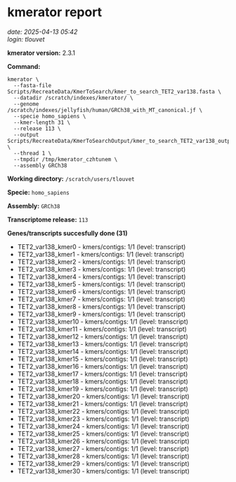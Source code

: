# kmerator report
*date: 2025-04-13 05:42*  
*login: tlouvet*

**kmerator version:** 2.3.1

**Command:**

```
kmerator \
  --fasta-file Scripts/RecreateData/KmerToSearch/kmer_to_search_TET2_var138.fasta \
  --datadir /scratch/indexes/kmerator/ \
  --genome /scratch/indexes/jellyfish/human/GRCh38_with_MT_canonical.jf \
  --specie homo_sapiens \
  --kmer-length 31 \
  --release 113 \
  --output Scripts/RecreateData/KmerToSearchOutput/kmer_to_search_TET2_var138_output \
  --thread 1 \
  --tmpdir /tmp/kmerator_czhtunem \
  --assembly GRCh38
```

**Working directory:** `/scratch/users/tlouvet`

**Specie:** `homo_sapiens`

**Assembly:** `GRCh38`

**Transcriptome release:** `113`

**Genes/transcripts succesfully done (31)**

- TET2_var138_kmer0 - kmers/contigs: 1/1 (level: transcript)
- TET2_var138_kmer1 - kmers/contigs: 1/1 (level: transcript)
- TET2_var138_kmer2 - kmers/contigs: 1/1 (level: transcript)
- TET2_var138_kmer3 - kmers/contigs: 1/1 (level: transcript)
- TET2_var138_kmer4 - kmers/contigs: 1/1 (level: transcript)
- TET2_var138_kmer5 - kmers/contigs: 1/1 (level: transcript)
- TET2_var138_kmer6 - kmers/contigs: 1/1 (level: transcript)
- TET2_var138_kmer7 - kmers/contigs: 1/1 (level: transcript)
- TET2_var138_kmer8 - kmers/contigs: 1/1 (level: transcript)
- TET2_var138_kmer9 - kmers/contigs: 1/1 (level: transcript)
- TET2_var138_kmer10 - kmers/contigs: 1/1 (level: transcript)
- TET2_var138_kmer11 - kmers/contigs: 1/1 (level: transcript)
- TET2_var138_kmer12 - kmers/contigs: 1/1 (level: transcript)
- TET2_var138_kmer13 - kmers/contigs: 1/1 (level: transcript)
- TET2_var138_kmer14 - kmers/contigs: 1/1 (level: transcript)
- TET2_var138_kmer15 - kmers/contigs: 1/1 (level: transcript)
- TET2_var138_kmer16 - kmers/contigs: 1/1 (level: transcript)
- TET2_var138_kmer17 - kmers/contigs: 1/1 (level: transcript)
- TET2_var138_kmer18 - kmers/contigs: 1/1 (level: transcript)
- TET2_var138_kmer19 - kmers/contigs: 1/1 (level: transcript)
- TET2_var138_kmer20 - kmers/contigs: 1/1 (level: transcript)
- TET2_var138_kmer21 - kmers/contigs: 1/1 (level: transcript)
- TET2_var138_kmer22 - kmers/contigs: 1/1 (level: transcript)
- TET2_var138_kmer23 - kmers/contigs: 1/1 (level: transcript)
- TET2_var138_kmer24 - kmers/contigs: 1/1 (level: transcript)
- TET2_var138_kmer25 - kmers/contigs: 1/1 (level: transcript)
- TET2_var138_kmer26 - kmers/contigs: 1/1 (level: transcript)
- TET2_var138_kmer27 - kmers/contigs: 1/1 (level: transcript)
- TET2_var138_kmer28 - kmers/contigs: 1/1 (level: transcript)
- TET2_var138_kmer29 - kmers/contigs: 1/1 (level: transcript)
- TET2_var138_kmer30 - kmers/contigs: 1/1 (level: transcript)
